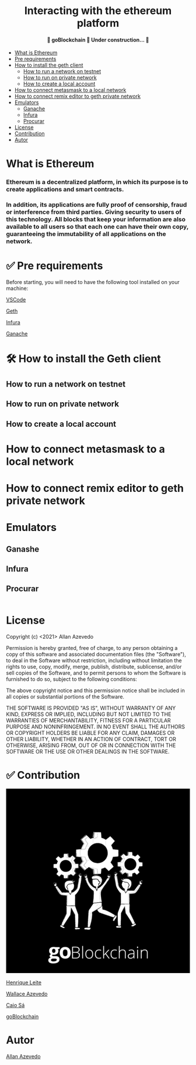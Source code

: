<h1 align="center"> Interacting with the ethereum platform </h1>

<h4 align="center"> 
	🚧  goBlockchain 🚀 Under construction...  🚧
</h4>

<p align="center"></p>

<!--ts-->
* [What is Ethereum](#what-is-ethereum)                            
* [Pre requirements](pre-requirements)
 * [How to install the geth client](#how-to-install-the-geth-client)
      * [How to run a network on testnet](#how-to-run-a-network-on-testnet)
      * [How to run on private network](#how-to-run-on-private-network)
      * [How to create a local account](#how-to-create-a-local-account)
* [How to connect metasmask to a local network](#how-to-connect-metasmask-to-a-local-network)
* [How to connect remix editor to geth private network](#how-to-connect-remix-editor-to-geth-private-network)
* [Emulators](#emulators)
   * [Ganache](#ganache)
   * [Infura](#infura)
   * [Procurar](#procurar)
* [License](#License)
* [Contribution](#contribution)
* [Autor](#autor)
  
<!--te-->

# What is Ethereum

<h3> Ethereum is a decentralized platform, in which its purpose is to create applications and smart contracts.</h3>
<h3>In addition, its applications are fully proof of censorship, fraud or interference from third parties. Giving security to users of this technology. All blocks that keep your information are also available to all users so that each one can have their own copy, guaranteeing the immutability of all applications on the network. </h3>

# ✅ Pre requirements


Before starting, you will need to have the following tool installed on your machine:

[VSCode](https://code.visualstudio.com/)

[Geth](https://geth.ethereum.org/downloads/)

[Infura](https://infura.io/)

[Ganache](https://www.trufflesuite.com/ganache)




# 🛠  How to install the Geth client

## How to run a network on testnet

## How to run on private network

## How to create a local account

# How to connect metasmask to a local network

# How to connect remix editor to geth private network

# Emulators

## Ganashe

## Infura

## Procurar



```bash 

```

# License

Copyright (c) <2021> <Seu Nome> Allan Azevedo

Permission is hereby granted, free of charge, to any person obtaining a copy
of this software and associated documentation files (the "Software"), to deal
in the Software without restriction, including without limitation the rights
to use, copy, modify, merge, publish, distribute, sublicense, and/or sell
copies of the Software, and to permit persons to whom the Software is
furnished to do so, subject to the following conditions:

The above copyright notice and this permission notice shall be included in all
copies or substantial portions of the Software.

THE SOFTWARE IS PROVIDED "AS IS", WITHOUT WARRANTY OF ANY KIND, EXPRESS OR
IMPLIED, INCLUDING BUT NOT LIMITED TO THE WARRANTIES OF MERCHANTABILITY,
FITNESS FOR A PARTICULAR PURPOSE AND NONINFRINGEMENT. IN NO EVENT SHALL THE
AUTHORS OR COPYRIGHT HOLDERS BE LIABLE FOR ANY CLAIM, DAMAGES OR OTHER
LIABILITY, WHETHER IN AN ACTION OF CONTRACT, TORT OR OTHERWISE, ARISING FROM,
OUT OF OR IN CONNECTION WITH THE SOFTWARE OR THE USE OR OTHER DEALINGS IN THE
SOFTWARE.

# ✅ Contribution

<img alt="Colabs" title="#Colabs" href="https://goblockchain.io/" src="./img/colabs.png" />

[Henrique Leite](https://github.com/falehenrique/)

[Wallace Azevedo](https://github.com/wallaceAzevedo/)

[Caio Sá](https://github.com/caiosabarros/)

[goBlockchain](https://github.com/goblockchain/)


# Autor

[Allan Azevedo](https://www.linkedin.com/in/allan-azevedo-7908b21b5//)

